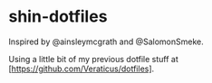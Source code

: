 # shin-dotfiles

Inspired by @ainsleymcgrath and @SalomonSmeke.

Using a little bit of my previous dotfile stuff at [https://github.com/Veraticus/dotfiles].
